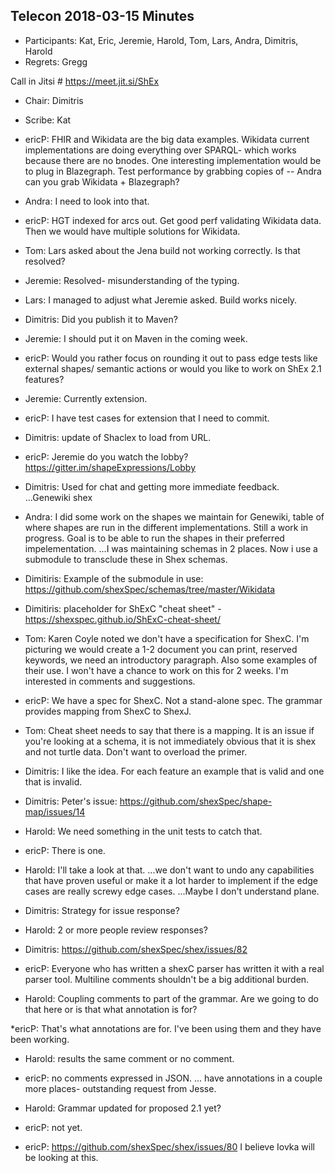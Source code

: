 ## Telecon 2018-03-15  Minutes

 * Participants: Kat, Eric, Jeremie, Harold, Tom, Lars, Andra, Dimitris, Harold
 * Regrets:  Gregg

Call in Jitsi # https://meet.jit.si/ShEx


 * Chair: Dimitris
 * Scribe: Kat
 
* ericP: FHIR and Wikidata are the big data examples. Wikidata current implementations are doing everything over SPARQL- which works because there are no bnodes. One interesting implementation would be to plug in Blazegraph. Test performance by grabbing copies of -- Andra can you grab Wikidata + Blazegraph?

* Andra: I need to look into that.

* ericP: HGT indexed for arcs out. Get good perf validating Wikidata data. Then we would have multiple solutions for Wikidata.

* Tom: Lars asked about the Jena build not working correctly. Is that resolved?

* Jeremie: Resolved- misunderstanding of the typing.

* Lars: I managed to adjust what Jeremie asked. Build works nicely.

* Dimitris: Did you publish it to Maven?

* Jeremie: I should put it on Maven in the coming week.

* ericP: Would you rather focus on rounding it out to pass edge tests like external shapes/ semantic actions or would you like to work on ShEx 2.1 features?

* Jeremie: Currently extension. 

* ericP: I have test cases for extension that I need to commit. 

* Dimitris: update of Shaclex to load from URL.

* ericP: Jeremie do you watch the lobby? https://gitter.im/shapeExpressions/Lobby

* Dimitris: Used for chat and getting more immediate feedback.
...Genewiki shex

* Andra: I did some work on the shapes we maintain for Genewiki, table of where shapes are run in the different implementations. Still a work in progress. Goal is to be able to run the shapes in their preferred impelementation. 
...I was maintaining schemas in 2 places. Now i use a submodule to transclude these in Shex schemas.

* Dimitiris: Example  of the submodule in use:
https://github.com/shexSpec/schemas/tree/master/Wikidata

* Dimitiris: placeholder for ShExC "cheat sheet" - https://shexspec.github.io/ShExC-cheat-sheet/

* Tom: Karen Coyle noted we don't have a specification for ShexC. I'm picturing we would create a 1-2 document you can print, reserved keywords, we need an introductory paragraph. Also some examples of their use. I won't have a chance to work on this for 2 weeks. I'm interested in comments and suggestions.

* ericP: We have a spec for ShexC. Not a stand-alone spec. The grammar provides mapping from ShexC to ShexJ. 

* Tom: Cheat sheet needs to say that there is a mapping. It is an issue if you're looking at a schema, it is not immediately obvious that it is shex and not turtle data. Don't want to overload the primer. 

* Dimitris: I like the idea. For each feature an example that is valid and one that is invalid.

* Dimitris: Peter's issue: https://github.com/shexSpec/shape-map/issues/14

* Harold: We need something in the unit tests to catch that.

* ericP: There is one.

* Harold: I'll take a look at that.
...we don't want to undo any capabilities that have proven useful or make it a lot harder to implement if the edge cases are really screwy edge cases. 
...Maybe I don't understand plane. 

* Dimitris: Strategy for issue response?

* Harold: 2 or more people review responses?


* Dimitris: https://github.com/shexSpec/shex/issues/82

* ericP: Everyone who has written a shexC parser has written it with a real parser tool. Multiline comments shouldn't be a big additional burden.

* Harold: Coupling comments to part of the grammar. Are we going to do that here or is that what annotation is for?

*ericP: That's what annotations are for. I've been using them and they have been working. 

* Harold: results the same comment or no comment.

* ericP: no comments expressed in JSON.
... have annotations in a couple more places- outstanding request from Jesse. 


* Harold: Grammar updated for proposed 2.1 yet?

* ericP: not yet. 

* ericP: https://github.com/shexSpec/shex/issues/80
I believe Iovka will be looking at this. 
